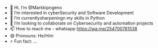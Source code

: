 - 👋 Hi, I’m @Markkipngeno
- 👀 I’m interested in cyberSecurity and Software Development
- 🌱 I’m currentlysharpeningn my skills in Python
- 💞️ I’m looking to collaborate on Cybersecurity and automation projects
- 📫 How to reach me - whatsapp https://wa.me/254700781538
- 😄 Pronouns: He/Him
- ⚡ Fun fact: ...

<!---
Markkigen/Markkigen is a ✨ special ✨ repository because its `README.md` (this file) appears on your GitHub profile.
You can click the Preview link to take a look at your changes.
--->
